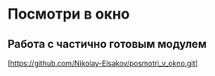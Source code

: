 # Посмотри в окно
## Работа с частично готовым модулем
[https://github.com/Nikolay-Elsakov/posmotri_v_okno.git]
